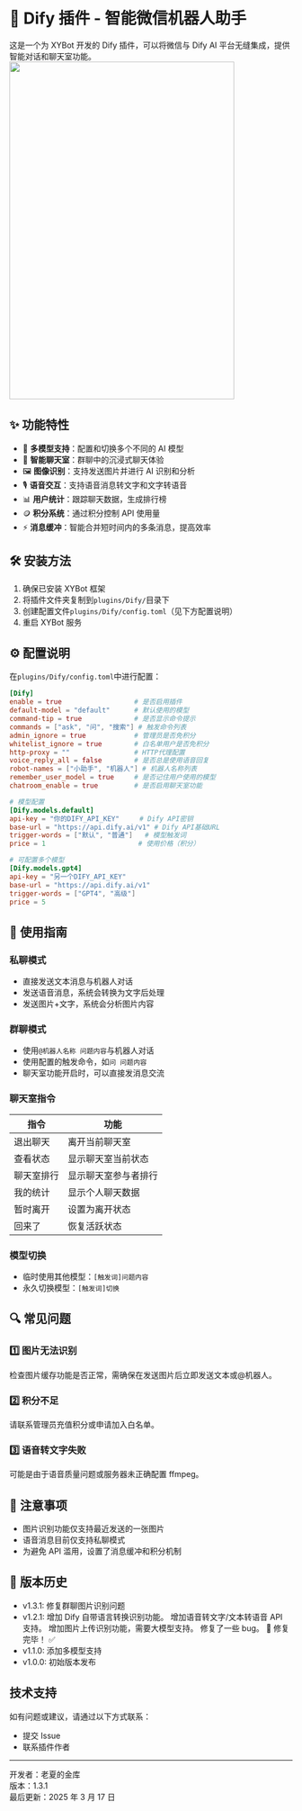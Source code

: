 # 🤖 Dify 插件 - 智能微信机器人助手

这是一个为 XYBot 开发的 Dify 插件，可以将微信与 Dify AI 平台无缝集成，提供智能对话和聊天室功能。
<img src="https://github.com/user-attachments/assets/a2627960-69d8-400d-903c-309dbeadf125" width="400" height="600">
## ✨ 功能特性

- 🔄 **多模型支持**：配置和切换多个不同的 AI 模型
- 💬 **智能聊天室**：群聊中的沉浸式聊天体验
- 🖼️ **图像识别**：支持发送图片并进行 AI 识别和分析
- 🎙️ **语音交互**：支持语音消息转文字和文字转语音
- 📊 **用户统计**：跟踪聊天数据，生成排行榜
- 🪙 **积分系统**：通过积分控制 API 使用量
- ⚡ **消息缓冲**：智能合并短时间内的多条消息，提高效率

## 🛠️ 安装方法

1. 确保已安装 XYBot 框架
2. 将插件文件夹复制到`plugins/Dify/`目录下
3. 创建配置文件`plugins/Dify/config.toml`（见下方配置说明）
4. 重启 XYBot 服务

## ⚙️ 配置说明

在`plugins/Dify/config.toml`中进行配置：

```toml
[Dify]
enable = true                  # 是否启用插件
default-model = "default"      # 默认使用的模型
command-tip = true             # 是否显示命令提示
commands = ["ask", "问", "搜索"] # 触发命令列表
admin_ignore = true            # 管理员是否免积分
whitelist_ignore = true        # 白名单用户是否免积分
http-proxy = ""                # HTTP代理配置
voice_reply_all = false        # 是否总是使用语音回复
robot-names = ["小助手", "机器人"] # 机器人名称列表
remember_user_model = true     # 是否记住用户使用的模型
chatroom_enable = true         # 是否启用聊天室功能

# 模型配置
[Dify.models.default]
api-key = "你的DIFY_API_KEY"     # Dify API密钥
base-url = "https://api.dify.ai/v1" # Dify API基础URL
trigger-words = ["默认", "普通"]   # 模型触发词
price = 1                       # 使用价格（积分）

# 可配置多个模型
[Dify.models.gpt4]
api-key = "另一个DIFY_API_KEY"
base-url = "https://api.dify.ai/v1"
trigger-words = ["GPT4", "高级"]
price = 5
```

## 🚀 使用指南

### 私聊模式

- 直接发送文本消息与机器人对话
- 发送语音消息，系统会转换为文字后处理
- 发送图片+文字，系统会分析图片内容

### 群聊模式

- 使用`@机器人名称 问题内容`与机器人对话
- 使用配置的触发命令，如`问 问题内容`
- 聊天室功能开启时，可以直接发消息交流

### 聊天室指令

| 指令       | 功能                 |
| ---------- | -------------------- |
| 退出聊天   | 离开当前聊天室       |
| 查看状态   | 显示聊天室当前状态   |
| 聊天室排行 | 显示聊天室参与者排行 |
| 我的统计   | 显示个人聊天数据     |
| 暂时离开   | 设置为离开状态       |
| 回来了     | 恢复活跃状态         |

### 模型切换

- 临时使用其他模型：`[触发词]问题内容`
- 永久切换模型：`[触发词]切换`

## 🔍 常见问题

### 1️⃣ 图片无法识别

检查图片缓存功能是否正常，需确保在发送图片后立即发送文本或@机器人。

### 2️⃣ 积分不足

请联系管理员充值积分或申请加入白名单。

### 3️⃣ 语音转文字失败

可能是由于语音质量问题或服务器未正确配置 ffmpeg。

## 📝 注意事项

- 图片识别功能仅支持最近发送的一张图片
- 语音消息目前仅支持私聊模式
- 为避免 API 滥用，设置了消息缓冲和积分机制

## 🔄 版本历史

- v1.3.1: 修复群聊图片识别问题
- v1.2.1: 增加 Dify 自带语言转换识别功能。
          增加语音转文字/文本转语音 API 支持。
          增加图片上传识别功能，需要大模型支持。
          修复了一些 bug。 🐛 修复完毕！ ✅
- v1.1.0: 添加多模型支持
- v1.0.0: 初始版本发布

## 技术支持

如有问题或建议，请通过以下方式联系：

- 提交 Issue
- 联系插件作者

---

开发者：老夏的金库  
版本：1.3.1  
最后更新：2025 年 3 月 17 日


